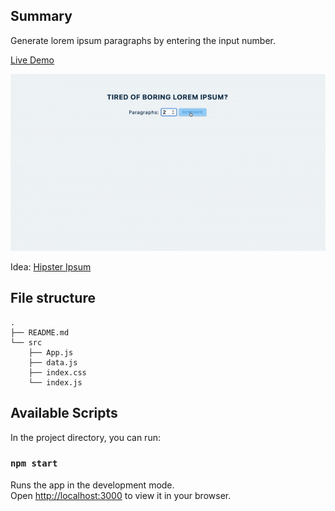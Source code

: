 ## Summary

Generate lorem ipsum paragraphs by entering the input number.

[Live Demo](https://christy313.github.io/react15-project08)

![](./public/08-lorem-ipsum.gif)

Idea: [Hipster Ipsum](https://hipsum.co/)

## File structure

```
.
├── README.md
└── src
    ├── App.js
    ├── data.js
    ├── index.css
    └── index.js
```

## Available Scripts

In the project directory, you can run:

### `npm start`

Runs the app in the development mode.\
Open [http://localhost:3000](http://localhost:3000) to view it in your browser.
